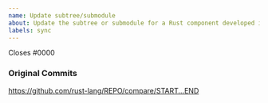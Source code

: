 ```yaml
---
name: Update subtree/submodule
about: Update the subtree or submodule for a Rust component developed in another repository.
labels: sync
---
```

<!--
Discuss any notable changes included in this update.
Include links to external changelogs or blog posts.
-->

Closes #0000

### Original Commits
<!--
Link to the compare page in the source repository.
-->

https://github.com/rust-lang/REPO/compare/START...END
